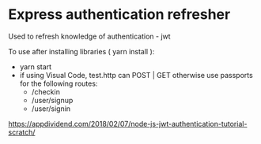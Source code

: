 # Express authentication refresher
Used to refresh knowledge of authentication   - jwt

To use after installing libraries ( yarn install ):
- yarn start
- if using Visual Code, test.http can POST | GET
    otherwise use passports for the following routes: 
    - /checkin
    - /user/signup
    - /user/signin


 https://appdividend.com/2018/02/07/node-js-jwt-authentication-tutorial-scratch/